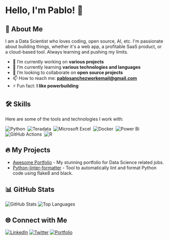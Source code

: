 # Hello, I'm Pablo! 👋

## 🚀 About Me
I am a Data Scientist who loves coding, open source, AI, etc. I'm passionate about building things, whether it's a web app, a profitable SaaS product, or a cloud-based tool. Always learning and pushing my limits.

- 🔭 I’m currently working on **various projects**
- 🌱 I’m currently learning **various technologies and languages**
- 👯 I’m looking to collaborate on **open source projects**
- 📫 How to reach me: **pablosanchezworkemail@gmail.com**
- ⚡ Fun fact: **I like powerbuilding**

## 🛠️ Skills
Here are some of the tools and technologies I work with:

![Python](https://img.shields.io/badge/python-3670A0?style=for-the-badge&logo=python&logoColor=ffdd54)&nbsp;
![Teradata](https://img.shields.io/badge/Teradata-F37440?style=for-the-badge&logo=teradata&logoColor=white)&nbsp;
![Microsoft Excel](https://img.shields.io/badge/Microsoft_Excel-217346?style=for-the-badge&logo=microsoft-excel&logoColor=white)&nbsp;
![Docker](https://img.shields.io/badge/docker-%230db7ed.svg?style=for-the-badge&logo=docker&logoColor=white)&nbsp;
![Power Bi](https://img.shields.io/badge/power_bi-F2C811?style=for-the-badge&logo=powerbi&logoColor=black)&nbsp;
![GitHub Actions](https://img.shields.io/badge/github%20actions-%232671E5.svg?style=for-the-badge&logo=githubactions&logoColor=white)&nbsp;
![R](https://img.shields.io/badge/r-%23276DC3.svg?style=for-the-badge&logo=r&logoColor=white)&nbsp;

## 🔥 My Projects
- [Awesome Portfolio](https://paulitos.github.io/DataSciencePortfolio_paulos/) - My stunning portfolio for Data Science related jobs.
- [Python-linter-formatter](https://github.com/Paulitos/python-linter-formatter) - Tool to automatically lint and format Python code using flake8 and black.

## 📊 GitHub Stats
![GitHub Stats](https://github-readme-stats.vercel.app/api?username=Paulitos&show_icons=true&theme=radical)
![Top Languages](https://github-readme-stats.vercel.app/api/top-langs/?username=Paulitos&layout=compact&theme=radical)

## 🌐 Connect with Me
[![LinkedIn](https://img.shields.io/badge/-LinkedIn-0A66C2?style=flat&logo=LinkedIn&logoColor=white)](https://www.linkedin.com/in/paulitos)
[![Twitter](https://img.shields.io/badge/-Twitter-1DA1F2?style=flat&logo=Twitter&logoColor=white)](https://twitter.com/Pa_u_los)
[![Portfolio](https://img.shields.io/badge/Portfolio-000?style=flat&logo=ko-fi&logoColor=white)](https://paulitos.github.io/DataSciencePortfolio_paulos/)
